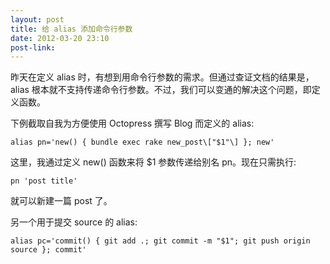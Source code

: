 ```yaml
---
layout: post
title: 给 alias 添加命令行参数
date: 2012-03-20 23:10
post-link: 
---
```


昨天在定义 alias 时，有想到用命令行参数的需求。但通过查证文档的结果是，alias
根本就不支持传递命令行参数。不过，我们可以变通的解决这个问题，即定义函数。

下例截取自我为方便使用 Octopress 撰写 Blog 而定义的 alias:

    alias pn='new() { bundle exec rake new_post\["$1"\] }; new'

这里，我通过定义 new() 函数来将 $1 参数传递给别名 pn。现在只需执行:

    pn 'post title'

就可以新建一篇 post 了。

另一个用于提交 source 的 alias:

    alias pc='commit() { git add .; git commit -m "$1"; git push origin source }; commit'
